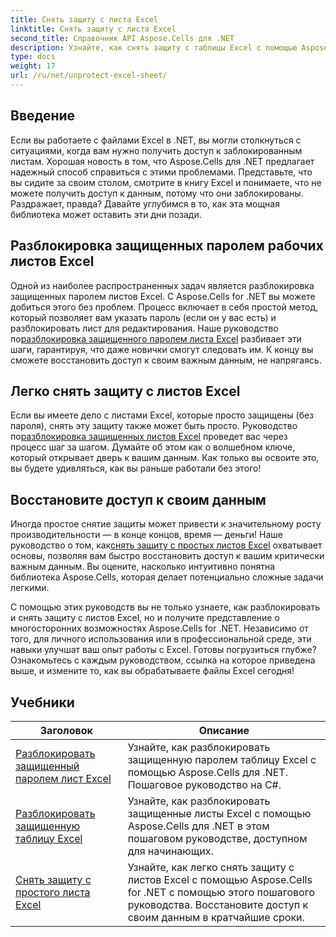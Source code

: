 ```yaml
---
title: Снять защиту с листа Excel
linktitle: Снять защиту с листа Excel
second_title: Справочник API Aspose.Cells для .NET
description: Узнайте, как снять защиту с таблицы Excel с помощью Aspose.Cells для .NET. Подробные руководства для разработчиков на C#.
type: docs
weight: 17
url: /ru/net/unprotect-excel-sheet/
---
```

## Введение

Если вы работаете с файлами Excel в .NET, вы могли столкнуться с ситуациями, когда вам нужно получить доступ к заблокированным листам. Хорошая новость в том, что Aspose.Cells для .NET предлагает надежный способ справиться с этими проблемами. Представьте, что вы сидите за своим столом, смотрите в книгу Excel и понимаете, что не можете получить доступ к данным, потому что они заблокированы. Раздражает, правда? Давайте углубимся в то, как эта мощная библиотека может оставить эти дни позади.

## Разблокировка защищенных паролем рабочих листов Excel 

Одной из наиболее распространенных задач является разблокировка защищенных паролем листов Excel. С Aspose.Cells for .NET вы можете добиться этого без проблем. Процесс включает в себя простой метод, который позволяет вам указать пароль (если он у вас есть) и разблокировать лист для редактирования. Наше руководство по[разблокировка защищенного паролем листа Excel](./unlock-password-protected-excel-worksheet/) разбивает эти шаги, гарантируя, что даже новички смогут следовать им. К концу вы сможете восстановить доступ к своим важным данным, не напрягаясь.

## Легко снять защиту с листов Excel 

 Если вы имеете дело с листами Excel, которые просто защищены (без пароля), снять эту защиту также может быть просто. Руководство по[разблокировка защищенных листов Excel](./unlock-protected-excel-sheet/) проведет вас через процесс шаг за шагом. Думайте об этом как о волшебном ключе, который открывает дверь к вашим данным. Как только вы освоите это, вы будете удивляться, как вы раньше работали без этого!

## Восстановите доступ к своим данным 

Иногда простое снятие защиты может привести к значительному росту производительности — в конце концов, время — деньги! Наше руководство о том, как[снять защиту с простых листов Excel](./unprotect-simple-excel-sheet/) охватывает основы, позволяя вам быстро восстановить доступ к вашим критически важным данным. Вы оцените, насколько интуитивно понятна библиотека Aspose.Cells, которая делает потенциально сложные задачи легкими. 

С помощью этих руководств вы не только узнаете, как разблокировать и снять защиту с листов Excel, но и получите представление о многосторонних возможностях Aspose.Cells for .NET. Независимо от того, для личного использования или в профессиональной среде, эти навыки улучшат ваш опыт работы с Excel. Готовы погрузиться глубже? Ознакомьтесь с каждым руководством, ссылка на которое приведена выше, и измените то, как вы обрабатываете файлы Excel сегодня!


## Учебники 
| Заголовок | Описание |
| --- | --- |
| [Разблокировать защищенный паролем лист Excel](./unlock-password-protected-excel-worksheet/) | Узнайте, как разблокировать защищенную паролем таблицу Excel с помощью Aspose.Cells для .NET. Пошаговое руководство на C#. |  
| [Разблокировать защищенную таблицу Excel](./unlock-protected-excel-sheet/) | Узнайте, как разблокировать защищенные листы Excel с помощью Aspose.Cells для .NET в этом пошаговом руководстве, доступном для начинающих.  |  
| [Снять защиту с простого листа Excel](./unprotect-simple-excel-sheet/) | Узнайте, как легко снять защиту с листов Excel с помощью Aspose.Cells for .NET с помощью этого пошагового руководства. Восстановите доступ к своим данным в кратчайшие сроки. |  
